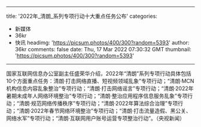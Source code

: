 
---
title: '2022年_清朗_系列专项行动十大重点任务公布'
categories: 
 - 新媒体
 - 36kr
 - 快讯
headimg: 'https://picsum.photos/400/300?random=5393'
author: 36kr
comments: false
date: Thu, 17 Mar 2022 07:30:32 GMT
thumbnail: 'https://picsum.photos/400/300?random=5393'
---

<div>   
国家互联网信息办公室副主任盛荣华介绍，2022年“清朗”系列专项行动具体包括10个方面重点任务：清朗·打击网络直播、短视频领域乱象”专项行动；“清朗·MCN机构信息内容乱象整治”专项行动；“清朗·打击网络谣言”专项行动；“清朗·2022年暑期未成年人网络环境整治”专项行动；“清朗·整治应用程序信息服务乱象”专项行动；“清朗·规范网络传播秩序”专项行动；“清朗·2022年算法综合治理”专项行动；“清朗·2022年春节网络环境整治”专项行动；“清朗·打击流量造假、黑公关、网络水军”专项行动；“清朗·互联网用户账号运营专项整治行动”。（央视新闻）  
</div>
            